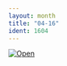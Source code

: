 ```yaml
---
layout: month
title: "04-16"
ident: 1604
---
```

<a href="{{'/images/04-16.png' | prepend: site.baseurl }}"><img src="{{ '/images/04-16.png' | prepend: site.baseurl }}" class="mid" alt="Open" /></a>
